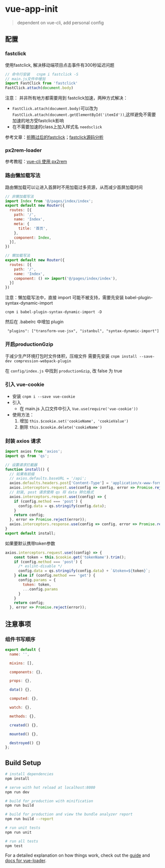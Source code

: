 # vue-app-init
> dependent on vue-cli, add personal config

## 配置
### fastclick
使用fastclick, 解决移动端项目点击事件有300秒延迟问题
```js
// 命令行安装   cnpm i fastclick -S
// main.js文件中增加
import FastClick from 'fastclick'
FastClick.attach(document.body)
```
注意：
并非所有地方都需要用到 fastclick加速，两种方式解决：
- `FastClick.attach(document.body)`可以改为`FastClick.attach(document.getElementById('itemId'))`,这样避免不需要加速的地方受fastclick影响
- 在不需要加速的class上加入样式名 `needsclick`

参考文章：[折腾过后的fastclick](https://blog.csdn.net/jiunizhuai/article/details/80887668)；[fastclick源码分析](https://www.cnblogs.com/vajoy/p/5522114.html)

### px2rem-loader
参考教程：[vue-cli 使用 px2rem](https://shimo.im/docs/38m7jKtwrgQ7w2m1/)

### 路由懒加载写法
路由懒加载可以让进入首屏时不用加载过多资源，从而减少首屏加载时间

```js
// 非懒加载写法
import Index from '@/pages/index/index';
export default new Router({
  routes: [{
    path: '/',
    name: 'Index',
    meta: {
      title: '首页',
    },
    component: Index,
  }],
})

// 懒加载写法
export default new Router({
  routes: [{
    path: '/',
    name: 'Index',
    component: () => import('@/pages/index/index'),
  }]
})
```

注意：懒加载写法中，直接 import 可能不被支持，需要先安装 babel-plugin-syntax-dynamic-import
```
cnpm i babel-plugin-syntax-dynamic-import -D
```

然后在 .babelrc 中增加 plugin
```
 "plugins": ["transform-vue-jsx", "istanbul", "syntax-dynamic-import"]
```

### 开启productionGzip
于减少生产环境打包时文件体积，压缩文件
需要先安装 `cnpm install --save-dev compression-webpack-plugin`

在 `config/index.js` 中找到 `productionGzip`, 改 false 为 true


### 引入 vue-cookie
- 安装 `cnpm i --save vue-cookie` 
- 引入
    - 在 main.js 入口文件中引入  `Vue.use(require('vue-cookie'))`
- 使用方法：
    1. 增加   `this.$cookie.set('cookieName', 'cookieValue')`
    2. 删除    `this.$cookie.delete('cookieName')`


### 封装 axios 请求
```js
import axios from 'axios';
import qs from 'qs';

// 设置请求拦截器
function install() {
  // 如果有前缀
  // axios.defaults.baseURL = '/api';
  axios.defaults.headers.post['Content-Type'] = 'application/x-www-form-urlencoded';
  axios.interceptors.request.use(config => config, error => Promise.reject(error));
  // 封装, post 请求使用 qs 将 data 转化格式
  axios.interceptors.request.use((config) => {
    if (config.method === 'post') {
      config.data = qs.stringify(config.data);
    }
    return config;
  }, error => Promise.reject(error));
  axios.interceptors.response.use(config => config, error => Promise.reject(error));
}
export default install;
```

如果要默认携带token参数
```js
axios.interceptors.request.use((config) => {
    const token = this.$cookie.get('tokenName').trim();
    if (config.method === 'post') {
      /* eslint-disable */
      config.data = qs.stringify(config.data) + `&token=${token}`;
    } else if (config.method === 'get') {
      config.params = {
        token: token,
        ...config.params
      }
    }
    return config;
  }, error => Promise.reject(error));
```

## 注意事项
### 组件书写顺序
```js
export default {
  name: '',

  mixins: [],

  components: {},

  props: {},

  data() {},

  computed: {},

  watch: {},

  methods: {},

  created() {},

  mounted() {},

  destroyed() {}
};

```

## Build Setup

``` bash
# install dependencies
npm install

# serve with hot reload at localhost:8080
npm run dev

# build for production with minification
npm run build

# build for production and view the bundle analyzer report
npm run build --report

# run unit tests
npm run unit

# run all tests
npm test
```

For a detailed explanation on how things work, check out the [guide](http://vuejs-templates.github.io/webpack/) and [docs for vue-loader](http://vuejs.github.io/vue-loader).
